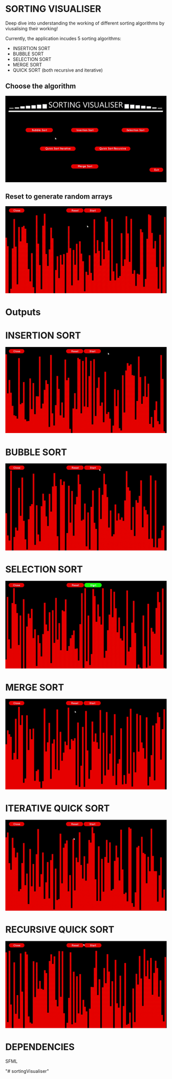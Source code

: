 # SORTING VISUALISER
Deep dive into understanding the working of different sorting algorithms by viusalising their working!

Currently, the application incudes 5 sorting algorithms:

* INSERTION SORT
* BUBBLE SORT
* SELECTION SORT
* MERGE SORT
* QUICK SORT (both recursive and iterative)

## Choose the algorithm

![](images/hover.gif)

## Reset to generate random arrays

![](images/reset.gif)

# Outputs

# INSERTION SORT

![](images/insertionSort.gif)

# BUBBLE SORT

![](images/bubbleSort.gif)

# SELECTION SORT

![](images/selectionSort.gif)

# MERGE SORT

![](images/mergeSort.gif)

# ITERATIVE QUICK SORT

![](images/quickSortItr.gif)

# RECURSIVE QUICK SORT

![](images/quickSortRec.gif)


# DEPENDENCIES
SFML


"# sortingVisualiser" 

